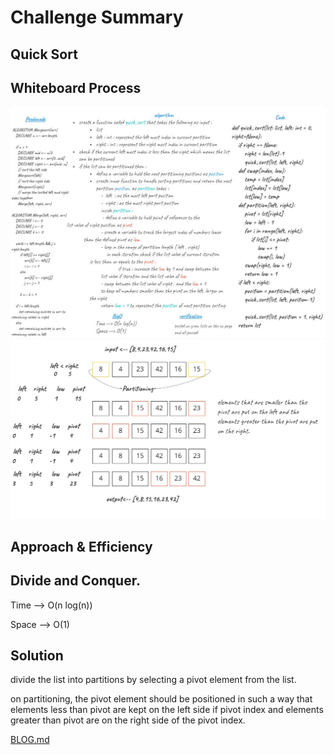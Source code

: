 # Challenge Summary
## Quick Sort

## Whiteboard Process
<img src='./Quick_sort.JPG'>
<img src='./visualized.JPG'>

## Approach & Efficiency
 ## Divide and Conquer.

Time --> O(n log(n))

Space --> O(1)

## Solution
divide the list into partitions by selecting a pivot element from the list.

on partitioning, the pivot element should be positioned in such a way that elements less than pivot are kept on the left side if pivot index and elements greater than pivot are on the right side of the pivot index.

[BLOG.md](BLOG.md)

